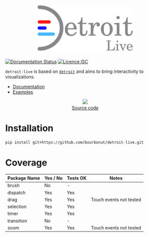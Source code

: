 <h1 align="center">
    <img src="https://raw.githubusercontent.com/bourbonut/detroit-live/main/docs/source/_static/logo.png"></img>
</h1>

[![Documentation Status](https://readthedocs.org/projects/detroit-live/badge/?version=latest)](https://detroit-live.readthedocs.io/en/latest/?badge=latest)
[![Licence ISC](https://img.shields.io/badge/License-ISC-blue.svg)](https://opensource.org/licenses/ISC)

`detroit-live` is based on [`detroit`](https://github.com/bourbonut/detroit) and aims to bring interactivity to visualizations.

- [Documentation](https://detroit-live.readthedocs.io)
- [Examples](https://github.com/bourbonut/detroit-live/tree/main/examples)

<p align="center">
    <img src="https://raw.githubusercontent.com/bourbonut/detroit-live/refs/heads/main/docs/source/figures/job-projections.avif"/>
    <br />
    <a href="https://github.com/bourbonut/detroit-live/blob/main/examples/job_projections.py">Source code</a>
</p>

# Installation

```sh
pip install git+https://github.com/bourbonut/detroit-live.git
```

# Coverage

| Package Name    | Yes / No | Tests OK | Notes                           |
|-----------------|----------|----------|---------------------------------|
| brush           | No       | -        |                                 |
| dispatch        | Yes      | Yes      |                                 |
| drag            | Yes      | Yes      | Touch events not tested         |
| selection       | Yes      | Yes      |                                 |
| timer           | Yes      | Yes      |                                 |
| transition      | No       | -        |                                 |
| zoom            | Yes      | Yes      | Touch events not tested         |
